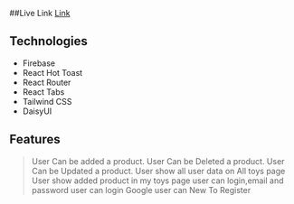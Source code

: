 ##Live Link
[Link](https://baby-toy-car.web.app)


## Technologies
* Firebase
* React Hot Toast
* React Router
* React Tabs
* Tailwind CSS
* DaisyUI 

## Features

> User Can be added a product. 
> User Can be Deleted a product. 
> User Can be Updated a product. 
> User show all user data on All toys page
> User show added product in my toys page
> user can login,email and password
> user can login Google 
> user can New To Register